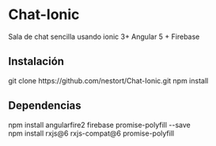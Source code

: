 # Chat-Ionic
<p>
  Sala de chat sencilla usando ionic 3+ Angular 5 + Firebase 
</p>
<h2>Instalación</h2>
git clone https://github.com/nestort/Chat-Ionic.git
npm install

<h2>Dependencias</h2> 
npm install angularfire2 firebase promise-polyfill --save</br>
npm install rxjs@6 rxjs-compat@6 promise-polyfill 

